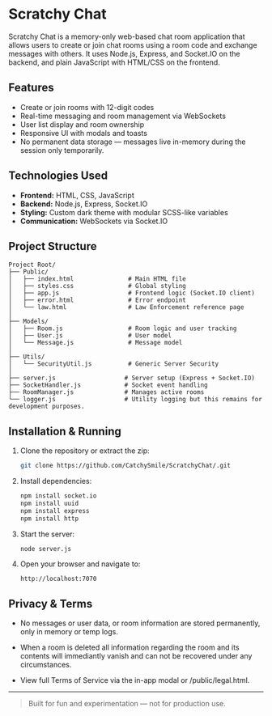 # Scratchy Chat

Scratchy Chat is a memory-only web-based chat room application that allows users to create or join chat rooms using a room code and exchange messages with others. It uses Node.js, Express, and Socket.IO on the backend, and plain JavaScript with HTML/CSS on the frontend.

##  Features

- Create or join rooms with 12-digit codes
- Real-time messaging and room management via WebSockets
- User list display and room ownership
- Responsive UI with modals and toasts
- No permanent data storage — messages live in-memory during the session only temporarily.

##  Technologies Used

- **Frontend:** HTML, CSS, JavaScript
- **Backend:** Node.js, Express, Socket.IO
- **Styling:** Custom dark theme with modular SCSS-like variables
- **Communication:** WebSockets via Socket.IO

##  Project Structure

```
Project Root/
├── Public/
│   ├── index.html               # Main HTML file
│   ├── styles.css               # Global styling
│   ├── app.js                   # Frontend logic (Socket.IO client)
│   ├── error.html               # Error endpoint
│   └── law.html                 # Law Enforcement reference page
│
├── Models/
│   ├── Room.js                  # Room logic and user tracking
│   ├── User.js                  # User model
│   └── Message.js               # Message model
│
├── Utils/
│   └── SecurityUtil.js          # Generic Server Security
│
├── server.js                   # Server setup (Express + Socket.IO)
├── SocketHandler.js            # Socket event handling
├── RoomManager.js              # Manages active rooms
└── logger.js                   # Utility logging but this remains for development purposes.

```

##  Installation & Running

1. Clone the repository or extract the zip:
    ```bash
    git clone https://github.com/CatchySmile/ScratchyChat/.git
    ```

2. Install dependencies:
    ```bash
    npm install socket.io
    npm install uuid
    npm install express
    npm install http
    ```

3. Start the server:
    ```bash
    node server.js
    ```

4. Open your browser and navigate to:
    ```
    http://localhost:7070
    ```

##  Privacy & Terms

- No messages or user data, or room information are stored permanently, only in memory or temp logs.
- When a room is deleted all information regarding the room and its contents will immediantly vanish and can not be recovered under any circumstances.

- View full Terms of Service via the in-app modal or /public/legal.html.

---

> Built for fun and experimentation — not for production use.
